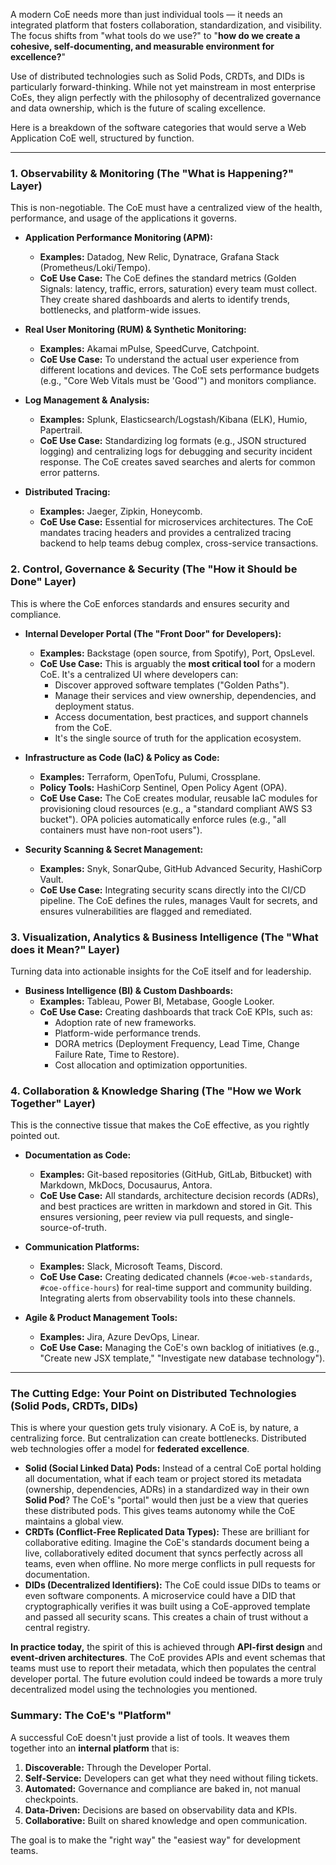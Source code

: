A modern CoE needs more than just individual tools — it needs an integrated platform that fosters collaboration, standardization, and visibility. The focus shifts from "what tools do we use?" to "**how do we create a cohesive, self-documenting, and measurable environment for excellence?**"

Use of distributed technologies such as Solid Pods, CRDTs, and DIDs is particularly forward-thinking. While not yet mainstream in most enterprise CoEs, they align perfectly with the philosophy of decentralized governance and data ownership, which is the future of scaling excellence.

Here is a breakdown of the software categories that would serve a Web Application CoE well, structured by function.

---

### 1. Observability & Monitoring (The "What is Happening?" Layer)

This is non-negotiable. The CoE must have a centralized view of the health, performance, and usage of the applications it governs.

- **Application Performance Monitoring (APM):**
  - **Examples:** Datadog, New Relic, Dynatrace, Grafana Stack (Prometheus/Loki/Tempo).
  - **CoE Use Case:** The CoE defines the standard metrics (Golden Signals: latency, traffic, errors, saturation) every team must collect. They create shared dashboards and alerts to identify trends, bottlenecks, and platform-wide issues.

- **Real User Monitoring (RUM) & Synthetic Monitoring:**
  - **Examples:** Akamai mPulse, SpeedCurve, Catchpoint.
  - **CoE Use Case:** To understand the actual user experience from different locations and devices. The CoE sets performance budgets (e.g., "Core Web Vitals must be 'Good'") and monitors compliance.

- **Log Management & Analysis:**
  - **Examples:** Splunk, Elasticsearch/Logstash/Kibana (ELK), Humio, Papertrail.
  - **CoE Use Case:** Standardizing log formats (e.g., JSON structured logging) and centralizing logs for debugging and security incident response. The CoE creates saved searches and alerts for common error patterns.

- **Distributed Tracing:**
  - **Examples:** Jaeger, Zipkin, Honeycomb.
  - **CoE Use Case:** Essential for microservices architectures. The CoE mandates tracing headers and provides a centralized tracing backend to help teams debug complex, cross-service transactions.

### 2. Control, Governance & Security (The "How it Should be Done" Layer)

This is where the CoE enforces standards and ensures security and compliance.

- **Internal Developer Portal (The "Front Door" for Developers):**
  - **Examples:** Backstage (open source, from Spotify), Port, OpsLevel.
  - **CoE Use Case:** This is arguably the **most critical tool** for a modern CoE. It's a centralized UI where developers can:
    - Discover approved software templates ("Golden Paths").
    - Manage their services and view ownership, dependencies, and deployment status.
    - Access documentation, best practices, and support channels from the CoE.
    - It's the single source of truth for the application ecosystem.

- **Infrastructure as Code (IaC) & Policy as Code:**
  - **Examples:** Terraform, OpenTofu, Pulumi, Crossplane.
  - **Policy Tools:** HashiCorp Sentinel, Open Policy Agent (OPA).
  - **CoE Use Case:** The CoE creates modular, reusable IaC modules for provisioning cloud resources (e.g., a "standard compliant AWS S3 bucket"). OPA policies automatically enforce rules (e.g., "all containers must have non-root users").

- **Security Scanning & Secret Management:**
  - **Examples:** Snyk, SonarQube, GitHub Advanced Security, HashiCorp Vault.
  - **CoE Use Case:** Integrating security scans directly into the CI/CD pipeline. The CoE defines the rules, manages Vault for secrets, and ensures vulnerabilities are flagged and remediated.

### 3. Visualization, Analytics & Business Intelligence (The "What does it Mean?" Layer)

Turning data into actionable insights for the CoE itself and for leadership.

- **Business Intelligence (BI) & Custom Dashboards:**
  - **Examples:** Tableau, Power BI, Metabase, Google Looker.
  - **CoE Use Case:** Creating dashboards that track CoE KPIs, such as:
    - Adoption rate of new frameworks.
    - Platform-wide performance trends.
    - DORA metrics (Deployment Frequency, Lead Time, Change Failure Rate, Time to Restore).
    - Cost allocation and optimization opportunities.

### 4. Collaboration & Knowledge Sharing (The "How we Work Together" Layer)

This is the connective tissue that makes the CoE effective, as you rightly pointed out.

- **Documentation as Code:**
  - **Examples:** Git-based repositories (GitHub, GitLab, Bitbucket) with Markdown, MkDocs, Docusaurus, Antora.
  - **CoE Use Case:** All standards, architecture decision records (ADRs), and best practices are written in markdown and stored in Git. This ensures versioning, peer review via pull requests, and single-source-of-truth.

- **Communication Platforms:**
  - **Examples:** Slack, Microsoft Teams, Discord.
  - **CoE Use Case:** Creating dedicated channels (`#coe-web-standards`, `#coe-office-hours`) for real-time support and community building. Integrating alerts from observability tools into these channels.

- **Agile & Product Management Tools:**
  - **Examples:** Jira, Azure DevOps, Linear.
  - **CoE Use Case:** Managing the CoE's own backlog of initiatives (e.g., "Create new JSX template," "Investigate new database technology").

---

### The Cutting Edge: Your Point on Distributed Technologies (Solid Pods, CRDTs, DIDs)

This is where your question gets truly visionary. A CoE is, by nature, a centralizing force. But centralization can create bottlenecks. Distributed web technologies offer a model for **federated excellence**.

- **Solid (Social Linked Data) Pods:** Instead of a central CoE portal holding all documentation, what if each team or project stored its metadata (ownership, dependencies, ADRs) in a standardized way in their own **Solid Pod**? The CoE's "portal" would then just be a view that queries these distributed pods. This gives teams autonomy while the CoE maintains a global view.
- **CRDTs (Conflict-Free Replicated Data Types):** These are brilliant for collaborative editing. Imagine the CoE's standards document being a live, collaboratively edited document that syncs perfectly across all teams, even when offline. No more merge conflicts in pull requests for documentation.
- **DIDs (Decentralized Identifiers):** The CoE could issue DIDs to teams or even software components. A microservice could have a DID that cryptographically verifies it was built using a CoE-approved template and passed all security scans. This creates a chain of trust without a central registry.

**In practice today,** the spirit of this is achieved through **API-first design** and **event-driven architectures**. The CoE provides APIs and event schemas that teams must use to report their metadata, which then populates the central developer portal. The future evolution could indeed be towards a more truly decentralized model using the technologies you mentioned.

### Summary: The CoE's "Platform"

A successful CoE doesn't just provide a list of tools. It weaves them together into an **internal platform** that is:

1.  **Discoverable:** Through the Developer Portal.
2.  **Self-Service:** Developers can get what they need without filing tickets.
3.  **Automated:** Governance and compliance are baked in, not manual checkpoints.
4.  **Data-Driven:** Decisions are based on observability data and KPIs.
5.  **Collaborative:** Built on shared knowledge and open communication.

The goal is to make the "right way" the "easiest way" for development teams.
